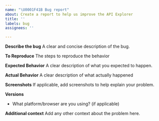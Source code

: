 ```yaml
---
name: "\U0001F41B Bug report"
about: Create a report to help us improve the API Explorer
title: ''
labels: bug
assignees: ''

---
```


**Describe the bug**
A clear and concise description of the bug.

**To Reproduce**
The steps to reproduce the behavior

**Expected Behavior**
A clear description of what you expected to happen.

**Actual Behavior**
A clear description of what actually happened

**Screenshots**
If applicable, add screenshots to help explain your problem.

**Versions**
* What platform/browser are you using? (if applicable)

**Additional context**
Add any other context about the problem here.